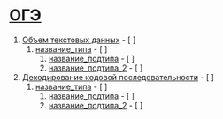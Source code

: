 # [ОГЭ](./tasks/oge)
1. [Объем текстовых данных](./tasks/oge/oge1.md)  - [ ]
   1. [название_типа](./tasks/oge/oge1.md#ОГЭ-1-1) - [ ]
      1. [название_подтипа](./tasks/oge/oge1.md#ОГЭ-1-1-1) - [ ]
      2. [название_подтипа_2](./tasks/oge/oge1.md#ОГЭ-1-1-2) - [ ]
2. [Декодирование кодовой последовательности](./tasks/oge/oge2.md) - [ ]
   1. [название_типа](./tasks/oge/oge2.md#ОГЭ-2-1) - [ ]
      1. [название_подтипа](./tasks/oge/oge2.md#ОГЭ-2-1-1) - [ ]
      2. [название_подтипа_2](./tasks/oge/oge2.md#ОГЭ-2-1-2) - [ ]